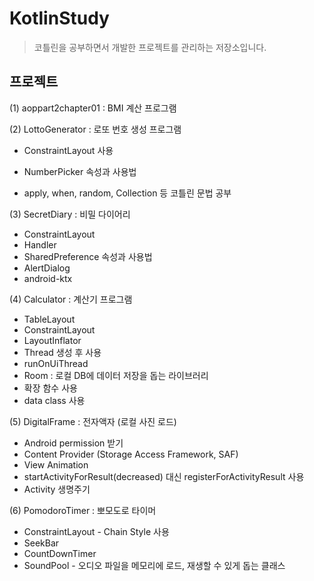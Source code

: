 # KotlinStudy
> 코틀린을 공부하면서 개발한 프로젝트를 관리하는 저장소입니다.


## 프로젝트
(1) aoppart2chapter01 : BMI 계산 프로그램



(2) LottoGenerator : 로또 번호 생성 프로그램

 - ConstraintLayout 사용

 - NumberPicker 속성과 사용법

 - apply, when, random, Collection 등 코틀린 문법 공부

  

(3) SecretDiary : 비밀 다이어리
 - ConstraintLayout 
 - Handler 
 - SharedPreference 속성과 사용법
 - AlertDialog 
 - android-ktx 




(4) Calculator : 계산기 프로그램
 - TableLayout
 - ConstraintLayout
 - LayoutInflator
 - Thread 생성 후 사용
 - runOnUiThread
 - Room : 로컬 DB에 데이터 저장을 돕는 라이브러리
 - 확장 함수 사용
 - data class 사용




(5) DigitalFrame : 전자액자 (로컬 사진 로드)

 - Android permission 받기
 - Content Provider (Storage Access Framework, SAF)
 - View Animation
 - startActivityForResult(decreased) 대신 registerForActivityResult 사용
 - Activity  생명주기



(6) PomodoroTimer : 뽀모도로 타이머

- ConstraintLayout - Chain Style 사용
- SeekBar
- CountDownTimer
- SoundPool - 오디오 파일을 메모리에 로드, 재생할 수 있게 돕는 클래스
